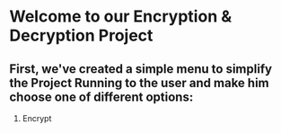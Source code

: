 # Welcome to our Encryption & Decryption Project 
## First, we've created a simple menu to simplify the Project Running to the user and make him choose one of different options: 
1. Encrypt
